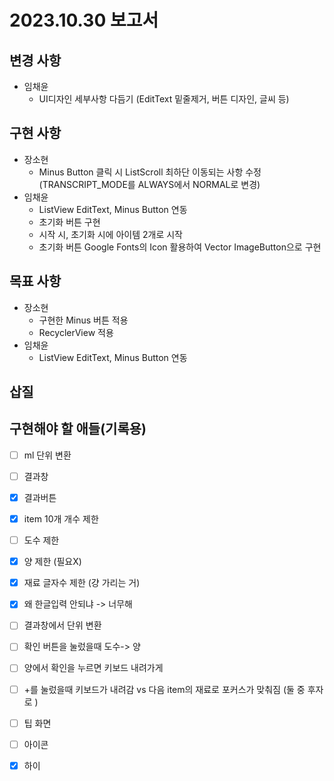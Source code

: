 # 2023.10.30 보고서
## 변경 사항
- 임채윤
  - UI디자인 세부사항 다듬기 (EditText 밑줄제거, 버튼 디자인, 글씨 등)
## 구현 사항
- 장소현
  - Minus Button 클릭 시 ListScroll 최하단 이동되는 사항 수정 (TRANSCRIPT_MODE를 ALWAYS에서 NORMAL로 변경)
- 임채윤
  - ListView EditText, Minus Button 연동
  - 초기화 버튼 구현
  - 시작 시, 초기화 시에 아이템 2개로 시작
  - 초기화 버튼 Google Fonts의 Icon 활용하여 Vector ImageButton으로 구현
## 목표 사항
- 장소현
  - 구현한 Minus 버튼 적용
  - RecyclerView 적용
- 임채윤
  - ListView EditText, Minus Button 연동
## 삽질

## 구현해야 할 애들(기록용)
- [ ] ml 단위 변환
- [ ] 결과창
- [x] 결과버튼
- [x] item 10개 개수 제한
- [ ] 도수 제한
- [x] 양 제한 (필요X)
- [x] 재료 글자수 제한 (걍 가리는 거)
- [x] 왜 한글입력 안되냐  -> 너무해
- [ ] 결과창에서 단위 변환
- [ ] 확인 버튼을 눌렀을때 도수-> 양
- [ ] 양에서 확인을 누르면 키보드 내려가게
- [ ] +를 눌렀을때 키보드가 내려감 vs 다음 item의 재료로 포커스가 맞춰짐
(둘 중 후자로 )
- [ ] 팁 화면
- [ ] 아이콘
- [x] 하이

